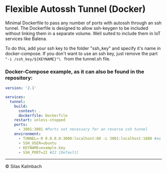 # Flexible Autossh Tunnel (Docker)

Minimal Dockerfile to pass any number of ports with autossh through an ssh tunnel. The Dockerfile is designed to allow ssh-keygen to be included without linking them in a separate volume. Well suited to include them in IoT services like Balena.

To do this, add your ssh key to the folder "ssh_key" and specify it's name in docker-compose.
If you don't want to use an ssh key, just remove the part <code> "-i /ssh_key/${KEYNAME}"\ </code>  from the tunnel.sh file.

### Docker-Compose example, as it can also be found in the repository:

```yaml
version: '2.1'

services:
  tunnel:
    build: 
      context: .
      dockerfile: Dockerfile
    restart: unless-stopped
    ports:
      - 3001:3001 #Ports not necessary for an reverse ssh tunnel
    environment:
      - TUNNEL=-R 0.0.0.0:3000:localhost:80 -L 3001:localhost:1880 #as many tunnels as you like
      - SSH_USER=ubuntu
      - KEYNAME=example.key
      - SSH_PORT=22 #22 [Default]
```

---
© Silas Kalmbach
